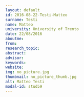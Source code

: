```yaml
---
layout: default 
id: 2016-08-22-Testi-Matteo
surname: Testi
name: Matteo
university: University of Trento
date: 22/08/2016
aboutme: 
from: 
research_topic: 
abstract: 
advisor: 
keywords: 
website: 
img: no_picture.jpg
thumbnail: no_picture_thumb.jpg
alt: Matteo Testi
modal-id: stud59
---
```

